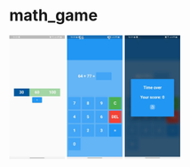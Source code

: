 # math_game

<img src="screen/1.jpg" width="100"/> <img src="screen/2.jpg" width="100"/> <img src="screen/3.jpg" width="100"/>


